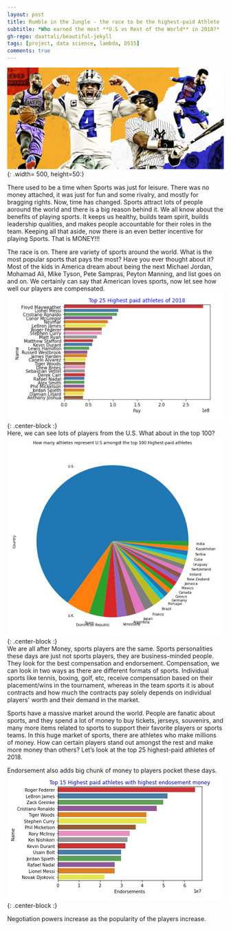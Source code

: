 ```yaml
---
layout: post
title: Rumble in the Jungle - the race to be the highest-paid Athlete
subtitle: *Who earned the most **U.S vs Rest of the World** in 2018?*
gh-repo: daattali/beautiful-jekyll
tags: [project, data science, lambda, DS15]
comments: true
---
```

![](/img/athletes.jpg){: .width= 500, height=50:}

There used to be a time when Sports was just for leisure. There was no money attached, it was just for fun and some rivalry, and mostly for bragging rights. Now, time has changed. Sports attract lots of people aoround the world and there is a big reason behind it. We all know about the benefits of playing sports. It keeps us healthy, builds team spirit, builds leadership qualities, and makes people accountable for their roles in the team. Keeping all that aside, now there is an even better incentive for playing Sports. That is MONEY!!!  

The race is on. There are variety of sports around the world. What is the most popular sports that pays the most? Have you ever thought about it? Most of the kids in America dream about being the next Michael Jordan, Mohamad Ali, Mike Tyson, Pete Sampras, Peyton Manning, and list goes on and on. We certainly can say that American loves sports, now let see how well our players are compensated.  
![Plot](/img/top25.jpg){: .center-block :}  
Here, we can see lots of players from the U.S. What about in the top 100?  
![](/img/usa.jpg){: .center-block :}  
We are all after Money, sports players are the same. Sports personalities these days are just not sports players, they are business-minded people. They look for the best compensation and endorsement. Compensation, we can look in two ways as there are different formats of sports. Individual sports like tennis, boxing, golf, etc, receive compensation based on their placement/wins in the tournament, whereas in the team sports it is about contracts and how much the contracts pay solely depends on individual players' worth and their demand in the market.  

Sports have a massive market around the world. People are fanatic about sports, and they spend a lot of money to buy tickets, jerseys, souvenirs, and many more items related to sports to support their favorite players or sports teams. In this huge market of sports, there are athletes who make millions of money. How can certain players stand out amongst the rest and make more money than others? Let’s look at the top 25 highest-paid athletes of 2018.  

Endorsement also adds big chunk of money to players pocket these days. 
  ![Plot](/img/barplot.jpg){: .center-block :}
  
  Negotiation powers increase as the popularity of the players increase. 

